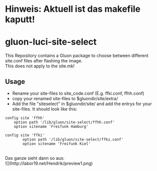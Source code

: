 Hinweis: Aktuell ist das makefile kaputt!
=========================================
# gluon-luci-site-select
This Repository contains a Gluon package to choose between different site.conf files after flashing the image. <br>
This does not apply to the site.mk!

Usage
-----
* Rename your site-files to site_code.conf (E.g. ffki.conf, ffhh.conf)
* copy your renamed site-files to $gluondir/site/extra/
* Add the file "siteselect" in $gluondir/site/ and add the entrys for your site-files. It should look like this:
```
config site 'ffhh'
	option path '/lib/gluon/site-select/ffhh.conf'
	option sitename 'Freifunk Hamburg'

config site 'ffki'
        option path '/lib/gluon/site-select/ffki.conf'
        option sitename 'Freifunk Kiel'
```
<br>
Das ganze sieht dann so aus: <br>
![](http://labor19.net/Hendrik/preview1.png)
